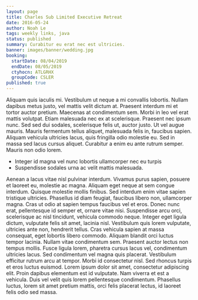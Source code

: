 ```yaml
---
layout: page
title: Charles Sub Limited Executive Retreat
date: 2016-05-24
author: Noah Le
tags: weekly links, java
status: published
summary: Curabitur eu erat nec est ultricies.
banner: images/banner/wedding.jpg
booking:
  startDate: 08/04/2019
  endDate: 08/05/2019
  ctyhocn: ATLGRHX
  groupCode: CSLER
published: true
---
```

Aliquam quis iaculis mi. Vestibulum ut neque a mi convallis lobortis. Nullam dapibus metus justo, vel mattis velit dictum at. Praesent interdum mi et tortor auctor pretium. Maecenas at condimentum sem. Morbi in leo vel erat mattis volutpat. Etiam malesuada nec ex at scelerisque. Praesent nec ipsum nunc. Sed sed dui sodales, scelerisque felis ut, auctor justo. Ut vel augue mauris. Mauris fermentum tellus aliquet, malesuada felis in, faucibus sapien. Aliquam vehicula ultricies lacus, quis fringilla odio molestie eu. Sed in massa sed lacus cursus aliquet. Curabitur a enim eu ante rutrum semper. Mauris non odio lorem.

* Integer id magna vel nunc lobortis ullamcorper nec eu turpis
* Suspendisse sodales urna ac velit mattis malesuada.

Aenean a lacus vitae nisl pulvinar interdum. Vivamus purus sapien, posuere et laoreet eu, molestie ac magna. Aliquam eget neque at sem congue interdum. Quisque molestie mollis finibus. Sed interdum enim vitae sapien tristique ultricies. Phasellus id diam feugiat, faucibus libero non, ullamcorper magna. Cras ut odio at sapien tempus faucibus vel et eros. Donec nunc erat, pellentesque id semper et, ornare vitae nisi. Suspendisse arcu orci, scelerisque ac nisl tincidunt, vehicula commodo neque. Integer eget ligula dictum, vulputate felis sit amet, lacinia nisl. Vestibulum quis lorem vulputate, ultricies ante non, hendrerit tellus. Cras vehicula sapien at massa consequat, eget lobortis libero commodo. Aliquam blandit orci luctus tempor lacinia. Nullam vitae condimentum sem.
Praesent auctor lectus non tempus mollis. Fusce ligula lorem, pharetra cursus lacus vel, condimentum ultricies lacus. Sed condimentum vel magna quis placerat. Vestibulum efficitur rutrum arcu at tempor. Morbi id consectetur nisl. Sed rhoncus turpis et eros luctus euismod. Lorem ipsum dolor sit amet, consectetur adipiscing elit. Proin dapibus elementum est id vulputate. Nam viverra et est a vehicula. Duis vel velit quis lorem pellentesque condimentum. Phasellus luctus, lorem sit amet pretium mattis, orci felis placerat lectus, id laoreet felis odio sed massa.
